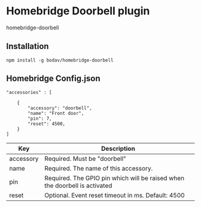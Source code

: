 # Homebridge Doorbell plugin

homebridge-doorbell

## Installation

```
npm install -g bodav/homebridge-doorbell
```

## Homebridge Config.json

```
"accessories" : [
    
    {
        "accessory": "doorbell",
        "name": "Front door",
        "pin": 7,
        "reset": 4500,
    }
]    
```

| Key           | Description                                                                |
|---------------|----------------------------------------------------------------------------|
| accessory     | Required. Must be "doorbell"                                               |
| name          | Required. The name of this accessory.                                      |
| pin           | Required. The GPIO pin which will be raised when the doorbell is activated |
| reset         | Optional. Event reset timeout in ms. Default: 4500                         |
